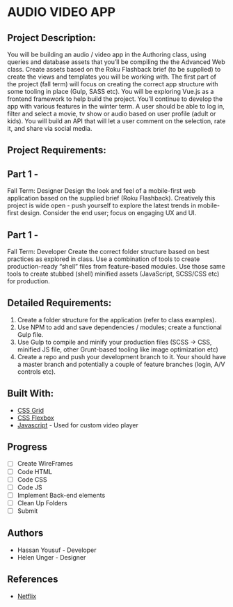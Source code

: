 

# AUDIO VIDEO APP

## Project Description:

You will be building an audio / video app in the Authoring class, using queries and database assets that you’ll be compiling the the Advanced Web class. Create assets based on the Roku Flashback brief (to be supplied) to create the views and templates you will be working with. The first part of the project (fall term) will focus on creating the correct app structure with some tooling in place (Gulp, SASS etc). You will be exploring Vue.js as a frontend framework to help build the project. You’ll continue to develop the app with various features in the winter term. A user should be able to log in, filter and select a movie, tv show or audio based on user profile (adult or kids). You will build an API that will let a user comment on the selection, rate it, and share via social media. 

## Project Requirements:

## Part 1 - 
Fall Term: Designer Design the look and feel of a mobile-first web application based on the supplied brief (Roku Flashback). Creatively this project is wide open - push yourself to explore the latest trends in mobile-first design. Consider the end user; focus on engaging UX and UI. 

## Part 1 -
Fall Term: Developer Create the correct folder structure based on best practices as explored in class. Use a combination of tools to create production-ready “shell” files from feature-based modules. Use those same tools to create stubbed (shell) minified assets (JavaScript, SCSS/CSS etc) for production. 


## Detailed Requirements:
1. Create a folder structure for the application (refer to class examples). 
2. Use NPM to add and save dependencies / modules; create a functional Gulp file. 
3. Use Gulp to compile and minify your production files (SCSS -> CSS, minified JS file, other Grunt-based tooling like image optimization etc) 
4. Create a repo and push your development branch to it. Your should have a master branch and potentially a couple of feature branches (login, A/V controls etc). 


## Built With:

* [CSS Grid](https://cssreference.io/css-grid/)
* [CSS Flexbox](https://cssreference.io/flexbox/)  
* [Javascript](https://www.javascript.com/) - Used for custom video player

## Progress

- [ ] Create WireFrames
- [ ] Code HTML
- [ ] Code CSS
- [ ] Code JS
- [ ] Implement Back-end elements
- [ ] Clean Up Folders
- [ ] Submit

## Authors
* Hassan Yousuf - Developer
* Helen Unger - Designer


## References

* [Netflix](https://www.netflix.com/)
